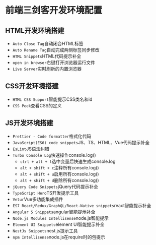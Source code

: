# 前端三剑客开发环境配置

## HTML开发环境搭建

* `Auto Close Tag`自动闭合HTML标签
* `Auto Rename Tag`自动完成两侧标签同步修改
* `HTML Snippets`HTML代码提示补全
* `open in browser`右键打开浏览器运行文件
* `Live Server`实时刷新的内置浏览器

## CSS开发环境搭建

* `HTML CSS Support`智能提示CSS类名和id
* `CSS Peek`查看CSS的定义

## JS开发环境搭建

* `Prettier - Code formatter`格式化代码
* `JavaScript(ES6) code snippets`JS、TS、HTML、Vue代码提示补全
* `EsLint`JS语法纠错
* `Turbo Console Log`快速操作console.log()
  * `ctrl + alt + l`选中变量后快速生成console.log
  * `alt + shift + c`注释所有console.log()
  * `alt + shift + u`启用所有console.log()
  * `alt + shift + d`删除所有console.log()
* `jQuery Code Snippets`jQuery代码提示补全
* `TypeScript Hero`TS开发提示工具
* `Vetur`Vue多功能集成插件
* `ES7 React/Redux/GraphQL/React-Native snippets`react智能提示补全
* `Angular 5 Snippets`angular智能提示补全
* `Node.js Modules Intellisense`node.js智能提示
* `Element UI Snippets`element UI智能提示补全
* `NestJs Snippets`nest.js提示工具
* `npm Intellisense`node.js在require时的包提示
